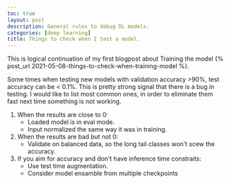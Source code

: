 ```yaml
---
toc: true
layout: post
description: General rules to debug DL models.
categories: [deep learning]
title: Things to check when I test a model.
---
```


This is logical continuation of my first blogpost about Training the model {% post_url 2021-05-08-things-to-check-when-training-model %}.

Some times when testing new models with validation accuracy >90%, test accuracy can be < 0.1%. This is pretty strong signal that there is a bug in testing. I would like to list most common ones, in order to eliminate them fast next time something is not working.

1. When the results are close to 0:
    - Loaded model is in eval mode.
    - Input normalized the same way it was in training.
2. When the results are bad but not 0:
    - Validate on balanced data, so the long tail classes won't scew the accuracy.
3. If you aim for accuracy and don't have inference time constraits:
    - Use test time augmentation.
    - Consider model ensamble from multiple checkpoints
